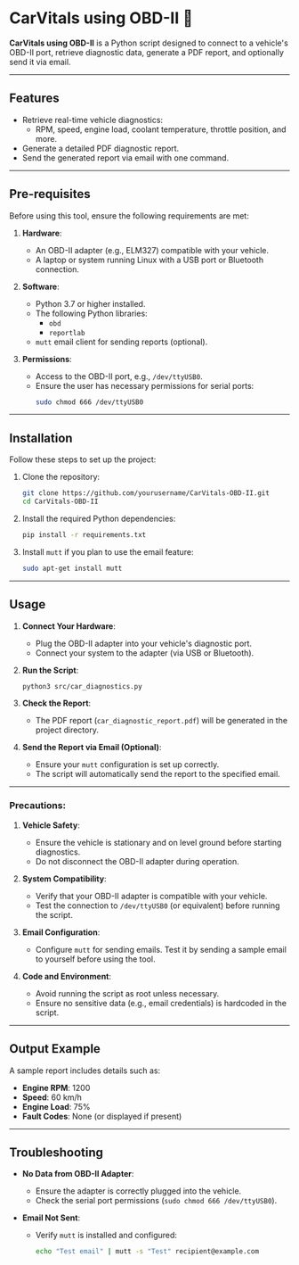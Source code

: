 # CarVitals using OBD-II 🚗

**CarVitals using OBD-II** is a Python script designed to connect to a vehicle's OBD-II port, retrieve diagnostic data, generate a PDF report, and optionally send it via email.

---

## Features
- Retrieve real-time vehicle diagnostics:
  - RPM, speed, engine load, coolant temperature, throttle position, and more.
- Generate a detailed PDF diagnostic report.
- Send the generated report via email with one command.

---

## Pre-requisites
Before using this tool, ensure the following requirements are met:

1. **Hardware**:
   - An OBD-II adapter (e.g., ELM327) compatible with your vehicle.
   - A laptop or system running Linux with a USB port or Bluetooth connection.

2. **Software**:
   - Python 3.7 or higher installed.
   - The following Python libraries:
     - `obd`
     - `reportlab`
   - `mutt` email client for sending reports (optional).

3. **Permissions**:
   - Access to the OBD-II port, e.g., `/dev/ttyUSB0`.
   - Ensure the user has necessary permissions for serial ports:
     ```bash
     sudo chmod 666 /dev/ttyUSB0
     ```

---

## Installation
Follow these steps to set up the project:

1. Clone the repository:
   ```bash
   git clone https://github.com/yourusername/CarVitals-OBD-II.git
   cd CarVitals-OBD-II
   ```

2. Install the required Python dependencies:
   ```bash
   pip install -r requirements.txt
   ```

3. Install `mutt` if you plan to use the email feature:
   ```bash
   sudo apt-get install mutt
   ```

---

## Usage
1. **Connect Your Hardware**:
   - Plug the OBD-II adapter into your vehicle's diagnostic port.
   - Connect your system to the adapter (via USB or Bluetooth).

2. **Run the Script**:
   ```bash
   python3 src/car_diagnostics.py
   ```

3. **Check the Report**:
   - The PDF report (`car_diagnostic_report.pdf`) will be generated in the project directory.

4. **Send the Report via Email (Optional)**:
   - Ensure your `mutt` configuration is set up correctly.
   - The script will automatically send the report to the specified email.

---

### Precautions:
1. **Vehicle Safety**:
   - Ensure the vehicle is stationary and on level ground before starting diagnostics.
   - Do not disconnect the OBD-II adapter during operation.

2. **System Compatibility**:
   - Verify that your OBD-II adapter is compatible with your vehicle.
   - Test the connection to `/dev/ttyUSB0` (or equivalent) before running the script.

3. **Email Configuration**:
   - Configure `mutt` for sending emails. Test it by sending a sample email to yourself before using the tool.

4. **Code and Environment**:
   - Avoid running the script as root unless necessary.
   - Ensure no sensitive data (e.g., email credentials) is hardcoded in the script.

---

## Output Example
A sample report includes details such as:
- **Engine RPM**: 1200
- **Speed**: 60 km/h
- **Engine Load**: 75%
- **Fault Codes**: None (or displayed if present)

---

## Troubleshooting
- **No Data from OBD-II Adapter**:
  - Ensure the adapter is correctly plugged into the vehicle.
  - Check the serial port permissions (`sudo chmod 666 /dev/ttyUSB0`).

- **Email Not Sent**:
  - Verify `mutt` is installed and configured:
    ```bash
    echo "Test email" | mutt -s "Test" recipient@example.com
    ```
